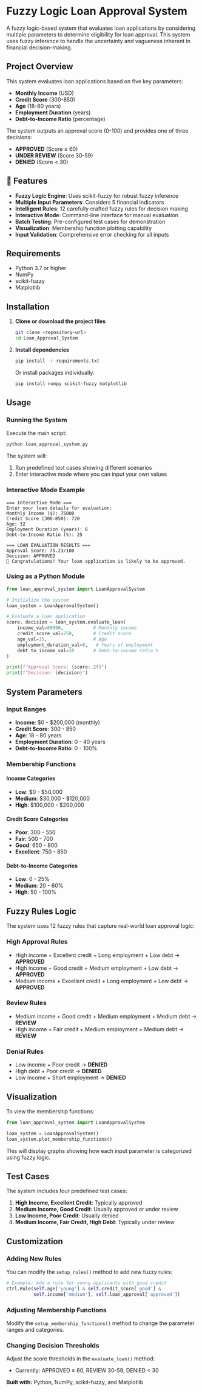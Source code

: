 # Fuzzy Logic Loan Approval System

A fuzzy logic-based system that evaluates loan applications by considering multiple parameters to determine eligibility for loan approval. This system uses fuzzy inference to handle the uncertainty and vagueness inherent in financial decision-making.

## Project Overview

This system evaluates loan applications based on five key parameters:
- **Monthly Income** (USD)
- **Credit Score** (300-850)
- **Age** (18-80 years)
- **Employment Duration** (years)
- **Debt-to-Income Ratio** (percentage)

The system outputs an approval score (0-100) and provides one of three decisions:
- **APPROVED** (Score ≥ 60)
- **UNDER REVIEW** (Score 30-59)
- **DENIED** (Score < 30)

## 🚀 Features

- **Fuzzy Logic Engine**: Uses scikit-fuzzy for robust fuzzy inference
- **Multiple Input Parameters**: Considers 5 financial indicators
- **Intelligent Rules**: 12 carefully crafted fuzzy rules for decision making
- **Interactive Mode**: Command-line interface for manual evaluation
- **Batch Testing**: Pre-configured test cases for demonstration
- **Visualization**: Membership function plotting capability
- **Input Validation**: Comprehensive error checking for all inputs

## Requirements

- Python 3.7 or higher
- NumPy
- scikit-fuzzy
- Matplotlib

## Installation

1. **Clone or download the project files**
   ```bash
   git clone <repository-url>
   cd Loan_Approval_System
   ```

2. **Install dependencies**
   ```bash
   pip install -r requirements.txt
   ```

   Or install packages individually:
   ```bash
   pip install numpy scikit-fuzzy matplotlib
   ```

## Usage

### Running the System

Execute the main script:
```bash
python loan_approval_system.py
```

The system will:
1. Run predefined test cases showing different scenarios
2. Enter interactive mode where you can input your own values

### Interactive Mode Example

```
=== Interactive Mode ===
Enter your loan details for evaluation:
Monthly Income ($): 75000
Credit Score (300-850): 720
Age: 32
Employment Duration (years): 6
Debt-to-Income Ratio (%): 25

=== LOAN EVALUATION RESULTS ===
Approval Score: 75.23/100
Decision: APPROVED
🎉 Congratulations! Your loan application is likely to be approved.
```

### Using as a Python Module

```python
from loan_approval_system import LoanApprovalSystem

# Initialize the system
loan_system = LoanApprovalSystem()

# Evaluate a loan application
score, decision = loan_system.evaluate_loan(
    income_val=80000,           # Monthly income
    credit_score_val=750,       # Credit score
    age_val=35,                 # Age
    employment_duration_val=8,   # Years of employment
    debt_to_income_val=20       # Debt-to-income ratio %
)

print(f"Approval Score: {score:.2f}")
print(f"Decision: {decision}")
```

## System Parameters

### Input Ranges
- **Income**: $0 - $200,000 (monthly)
- **Credit Score**: 300 - 850
- **Age**: 18 - 80 years
- **Employment Duration**: 0 - 40 years
- **Debt-to-Income Ratio**: 0 - 100%

### Membership Functions

#### Income Categories
- **Low**: $0 - $50,000
- **Medium**: $30,000 - $120,000
- **High**: $100,000 - $200,000

#### Credit Score Categories
- **Poor**: 300 - 550
- **Fair**: 500 - 700
- **Good**: 650 - 800
- **Excellent**: 750 - 850

#### Debt-to-Income Categories
- **Low**: 0 - 25%
- **Medium**: 20 - 60%
- **High**: 50 - 100%

## Fuzzy Rules Logic

The system uses 12 fuzzy rules that capture real-world loan approval logic:

### High Approval Rules
- High income + Excellent credit + Long employment + Low debt → **APPROVED**
- High income + Good credit + Medium employment + Low debt → **APPROVED**
- Medium income + Excellent credit + Long employment + Low debt → **APPROVED**

### Review Rules
- Medium income + Good credit + Medium employment + Medium debt → **REVIEW**
- High income + Fair credit + Medium employment + Medium debt → **REVIEW**

### Denial Rules
- Low income + Poor credit → **DENIED**
- High debt + Poor credit → **DENIED**
- Low income + Short employment → **DENIED**

## Visualization

To view the membership functions:

```python
from loan_approval_system import LoanApprovalSystem

loan_system = LoanApprovalSystem()
loan_system.plot_membership_functions()
```

This will display graphs showing how each input parameter is categorized using fuzzy logic.

## Test Cases

The system includes four predefined test cases:

1. **High Income, Excellent Credit**: Typically approved
2. **Medium Income, Good Credit**: Usually approved or under review
3. **Low Income, Poor Credit**: Usually denied
4. **Medium Income, Fair Credit, High Debt**: Typically under review

## Customization

### Adding New Rules
You can modify the `setup_rules()` method to add new fuzzy rules:

```python
# Example: Add a rule for young applicants with good credit
ctrl.Rule(self.age['young'] & self.credit_score['good'] & 
          self.income['medium'], self.loan_approval['approved'])
```

### Adjusting Membership Functions
Modify the `setup_membership_functions()` method to change the parameter ranges and categories.

### Changing Decision Thresholds
Adjust the score thresholds in the `evaluate_loan()` method:
- Currently: APPROVED ≥ 60, REVIEW 30-59, DENIED < 30


**Built with:** Python, NumPy, scikit-fuzzy, and Matplotlib 